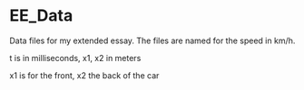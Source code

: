 # EE_Data
Data files for my extended essay. The files are named for the speed in km/h.

t is in milliseconds, x1, x2 in meters

x1 is for the front, x2 the back of the car
